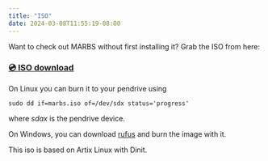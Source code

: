 ```yaml
---
title: "ISO"
date: 2024-03-08T11:55:19-08:00
---
```


Want to check out MARBS without first installing it? Grab the ISO from here:

### [💿 ISO download](/marbs.iso)

On Linux you can burn it to your pendrive using 
```fish
sudo dd if=marbs.iso of=/dev/sdx status='progress'
```
where *sdax* is the pendrive device.

On Windows, you can download [rufus](https://rufus.ie) and burn the image with it.

This iso is based on Artix Linux with Dinit.
